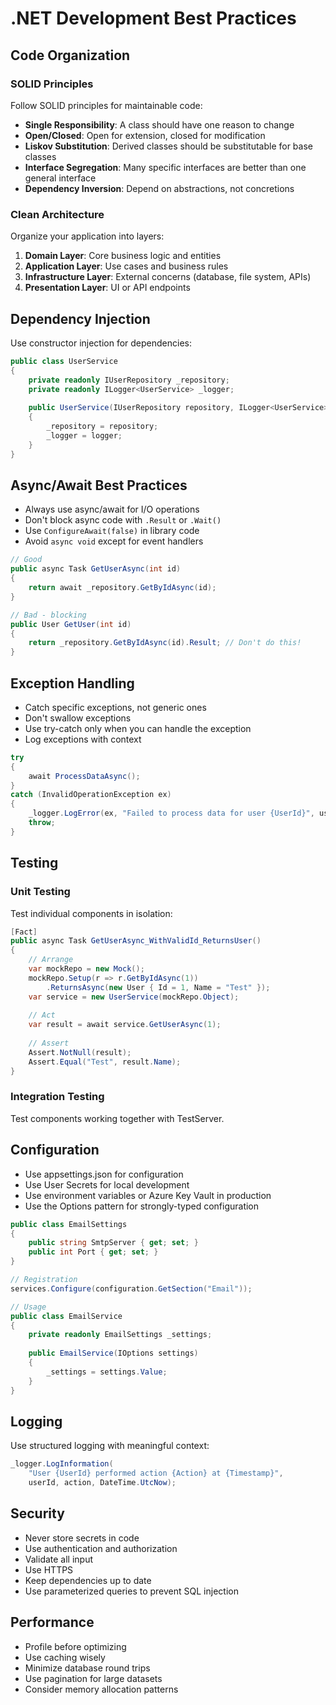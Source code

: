 # .NET Development Best Practices

## Code Organization

### SOLID Principles

Follow SOLID principles for maintainable code:

- **Single Responsibility**: A class should have one reason to change
- **Open/Closed**: Open for extension, closed for modification
- **Liskov Substitution**: Derived classes should be substitutable for base classes
- **Interface Segregation**: Many specific interfaces are better than one general interface
- **Dependency Inversion**: Depend on abstractions, not concretions

### Clean Architecture

Organize your application into layers:
1. **Domain Layer**: Core business logic and entities
2. **Application Layer**: Use cases and business rules
3. **Infrastructure Layer**: External concerns (database, file system, APIs)
4. **Presentation Layer**: UI or API endpoints

## Dependency Injection

Use constructor injection for dependencies:

```csharp
public class UserService
{
    private readonly IUserRepository _repository;
    private readonly ILogger<UserService> _logger;
    
    public UserService(IUserRepository repository, ILogger<UserService> logger)
    {
        _repository = repository;
        _logger = logger;
    }
}
```

## Async/Await Best Practices

- Always use async/await for I/O operations
- Don't block async code with `.Result` or `.Wait()`
- Use `ConfigureAwait(false)` in library code
- Avoid `async void` except for event handlers

```csharp
// Good
public async Task GetUserAsync(int id)
{
    return await _repository.GetByIdAsync(id);
}

// Bad - blocking
public User GetUser(int id)
{
    return _repository.GetByIdAsync(id).Result; // Don't do this!
}
```

## Exception Handling

- Catch specific exceptions, not generic ones
- Don't swallow exceptions
- Use try-catch only when you can handle the exception
- Log exceptions with context

```csharp
try
{
    await ProcessDataAsync();
}
catch (InvalidOperationException ex)
{
    _logger.LogError(ex, "Failed to process data for user {UserId}", userId);
    throw;
}
```

## Testing

### Unit Testing
Test individual components in isolation:

```csharp
[Fact]
public async Task GetUserAsync_WithValidId_ReturnsUser()
{
    // Arrange
    var mockRepo = new Mock();
    mockRepo.Setup(r => r.GetByIdAsync(1))
        .ReturnsAsync(new User { Id = 1, Name = "Test" });
    var service = new UserService(mockRepo.Object);
    
    // Act
    var result = await service.GetUserAsync(1);
    
    // Assert
    Assert.NotNull(result);
    Assert.Equal("Test", result.Name);
}
```

### Integration Testing
Test components working together with TestServer.

## Configuration

- Use appsettings.json for configuration
- Use User Secrets for local development
- Use environment variables or Azure Key Vault in production
- Use the Options pattern for strongly-typed configuration

```csharp
public class EmailSettings
{
    public string SmtpServer { get; set; }
    public int Port { get; set; }
}

// Registration
services.Configure(configuration.GetSection("Email"));

// Usage
public class EmailService
{
    private readonly EmailSettings _settings;
    
    public EmailService(IOptions settings)
    {
        _settings = settings.Value;
    }
}
```

## Logging

Use structured logging with meaningful context:

```csharp
_logger.LogInformation(
    "User {UserId} performed action {Action} at {Timestamp}",
    userId, action, DateTime.UtcNow);
```

## Security

- Never store secrets in code
- Use authentication and authorization
- Validate all input
- Use HTTPS
- Keep dependencies up to date
- Use parameterized queries to prevent SQL injection

## Performance

- Profile before optimizing
- Use caching wisely
- Minimize database round trips
- Use pagination for large datasets
- Consider memory allocation patterns